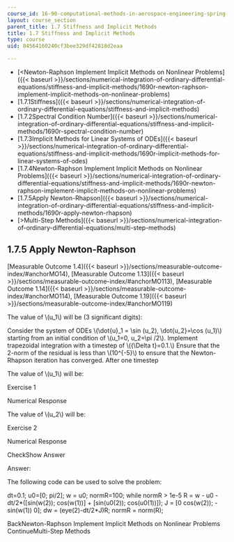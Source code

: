 ```yaml
---
course_id: 16-90-computational-methods-in-aerospace-engineering-spring-2014
layout: course_section
parent_title: 1.7 Stiffness and Implicit Methods
title: 1.7 Stiffness and Implicit Methods
type: course
uid: 84564160240cf3bee329df42818d2eaa

---
```


*   [<Newton-Raphson Implement Implicit Methods on Nonlinear Problems]({{< baseurl >}}/sections/numerical-integration-of-ordinary-differential-equations/stiffness-and-implicit-methods/1690r-newton-raphson-implement-implicit-methods-on-nonlinear-problems)
*   [1.7.1Stiffness]({{< baseurl >}}/sections/numerical-integration-of-ordinary-differential-equations/stiffness-and-implicit-methods)
*   [1.7.2Spectral Condition Number]({{< baseurl >}}/sections/numerical-integration-of-ordinary-differential-equations/stiffness-and-implicit-methods/1690r-spectral-condition-number)
*   [1.7.3Implicit Methods for Linear Systems of ODEs]({{< baseurl >}}/sections/numerical-integration-of-ordinary-differential-equations/stiffness-and-implicit-methods/1690r-implicit-methods-for-linear-systems-of-odes)
*   [1.7.4Newton-Raphson Implement Implicit Methods on Nonlinear Problems]({{< baseurl >}}/sections/numerical-integration-of-ordinary-differential-equations/stiffness-and-implicit-methods/1690r-newton-raphson-implement-implicit-methods-on-nonlinear-problems)
*   [1.7.5Apply Newton-Rhapson]({{< baseurl >}}/sections/numerical-integration-of-ordinary-differential-equations/stiffness-and-implicit-methods/1690r-apply-newton-rhapson)
*   [\>Multi-Step Methods]({{< baseurl >}}/sections/numerical-integration-of-ordinary-differential-equations/multi-step-methods)

1.7.5 Apply Newton-Raphson
--------------------------

[Measurable Outcome 1.4]({{< baseurl >}}/sections/measurable-outcome-index/#anchorMO14), [Measurable Outcome 1.13]({{< baseurl >}}/sections/measurable-outcome-index/#anchorMO113), [Measurable Outcome 1.14]({{< baseurl >}}/sections/measurable-outcome-index/#anchorMO114), [Measurable Outcome 1.19]({{< baseurl >}}/sections/measurable-outcome-index/#anchorMO119)

The value of \\(u\_1\\) will be (3 significant digits):

Consider the system of ODEs \\(\\dot{u}\_1 = \\sin (u\_2), \\dot{u\_2}=\\cos (u\_1)\\) starting from an initial condition of \\(u\_1=0, u\_2=\\pi /2\\). Implement trapezoidal integration with a timestep of \\({\\Delta t}=0.1.\\) Ensure that the 2-norm of the residual is less than \\(10^{-5}\\) to ensure that the Newton-Rhapson iteration has converged. After one timestep

The value of \\(u\_1\\) will be:

Exercise 1

Numerical Response

The value of \\(u\_2\\) will be:

Exercise 2

Numerical Response

CheckShow Answer

Answer:

The following code can be used to solve the problem:

dt=0.1; u0=\[0; pi/2\]; w = u0; normR=100; while normR > 1e-5 R = w - u0 - dt/2\*(\[sin(w(2)); cos(w(1))\] + \[sin(u0(2)); cos(u0(1))\]); J = \[0 cos(w(2)); -sin(w(1)) 0\]; dw = (eye(2)-dt/2\*J)­R; normR = norm(R);

BackNewton-Raphson Implement Implicit Methods on Nonlinear Problems ContinueMulti-Step Methods
